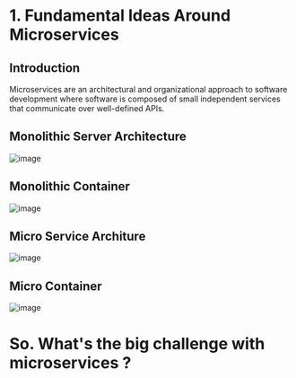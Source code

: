 # 1. Fundamental Ideas Around Microservices

## Introduction

Microservices are an architectural and organizational approach to software development where software is composed of small independent services that communicate over well-defined APIs.

## Monolithic Server Architecture

![image](https://user-images.githubusercontent.com/58351637/198939192-8a7ecea6-aa2d-49f5-bd39-9a6a2d6b9b32.png)

## Monolithic Container

![image](https://user-images.githubusercontent.com/58351637/198939431-f0e4bc4d-8436-4377-a01b-518696a6efbb.png)

## Micro Service Architure
![image](https://user-images.githubusercontent.com/58351637/198949088-f8da7b4d-9e5e-43a2-ba05-f28fe42a8901.png)


## Micro Container
![image](https://user-images.githubusercontent.com/58351637/198948865-ae51ee77-f06f-4de9-a9f9-e406ba397a92.png)

# So. What's the big challenge with microservices ?
